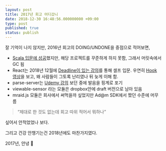 ```yaml
---
layout: post
title: 2017년 회고 어디갔니
date: 2018-12-30 16:48:56.000000000 +09:00
type: post
published: true
status: publish
---
```


잘 기억이 나지 않지만, 2016년 회고의 DOING/UNDONE을 중점으로 적어보면,

- [Scala 입문에 성공](https://www.coursera.org/account/accomplishments/certificate/TWP7W8AFFTDN)했지만, 해당 프로젝트를 꾸준하게 하지 못함, 그래서 머릿속에서 GC 됨 
- React는 2018년 12월에 [Deadline이 있는 강의](https://www.udacity.com/course/react-nanodegree--nd019)를 통해 셀프 입문. 우연히 [Hook 영상](https://youtu.be/dpw9EHDh2bM)을 보고, 왜 사람들이 그토록 난리였나 뒤 늦게 이해 함.
- parse-server는 [Udemy 강의](https://www.udemy.com/parse-server/) 보던 중에 발음을 핑계로 포기
- viewable-sensor 라는 모듈은 dropbox안에 draft 버전으로 남아 있음
- mraid.js 모듈은 회사에서 써먹을까 싶었지만 Ad@m SDK에서 짰던 수준에 머무름

> “제대로 한 것도 없는데 회고 따위 적어서 뭐하나”

싶어서 안적었었나 보다.

그리고 건강 안챙기는건 2018년에도 마찬가지였다.

2017년, 안녕 👋

